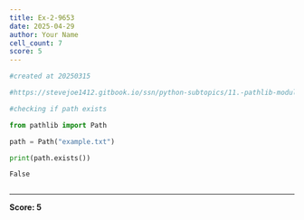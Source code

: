 ```yaml
---
title: Ex-2-9653
date: 2025-04-29
author: Your Name
cell_count: 7
score: 5
---
```


```python
#created at 20250315
```


```python
#https://stevejoe1412.gitbook.io/ssn/python-subtopics/11.-pathlib-module
```


```python
#checking if path exists
```


```python
from pathlib import Path
```


```python
path = Path("example.txt")
```


```python
print(path.exists())
```

    False



```python

```


---
**Score: 5**